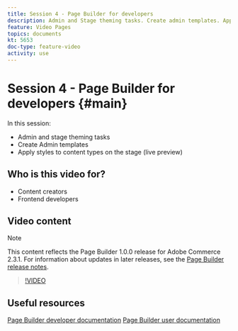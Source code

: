 ```yaml
---
title: Session 4 - Page Builder for developers
description: Admin and Stage theming tasks. Create admin templates​. Apply styles to Content Types on the Stage (Live Preview)   
feature: Video Pages
topics: documents
kt: 5653
doc-type: feature-video
activity: use
---
```


# Session 4 - Page Builder for developers {#main}

In this session:

- Admin and stage theming tasks
- Create Admin templates​
- Apply styles to content types on the stage (live preview) 

## Who is this video for?

- Content creators
- Frontend developers

## Video content

>[!NOTE]
>
>This content reflects the Page Builder 1.0.0 release for Adobe Commerce 2.3.1. For information about updates in later releases, see the [Page Builder release notes](https://devdocs.magento.com/page-builder/docs/release-notes.html).

>[!VIDEO](https://video.tv.adobe.com/v/35712?quality=12&learn=on)

## Useful resources

[Page Builder developer documentation](https://devdocs.magento.com/page-builder/docs/index.html)
[Page Builder user documentation](https://docs.magento.com/user-guide/cms/page-builder.html)
